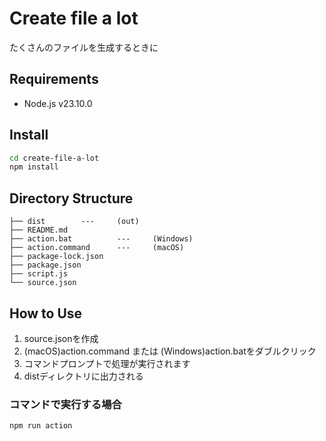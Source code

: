 # Create file a lot

たくさんのファイルを生成するときに

## Requirements

- Node.js v23.10.0

## Install

```bash
cd create-file-a-lot
npm install
```
## Directory Structure

```
├── dist		---		(out)
├── README.md
├── action.bat			---		(Windows)
├── action.command		---		(macOS)
├── package-lock.json
├── package.json
├── script.js
└── source.json
```

## How to Use

1. source.jsonを作成
2. (macOS)action.command または (Windows)action.batをダブルクリック
3. コマンドプロンプトで処理が実行されます
4. distディレクトリに出力される

### コマンドで実行する場合

```bash
npm run action
```
